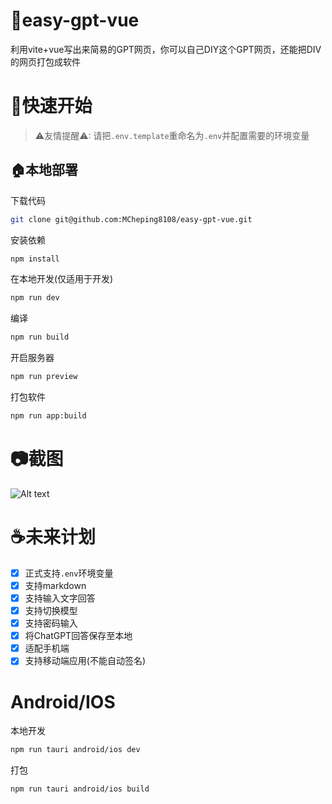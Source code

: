 # 🌟easy-gpt-vue
利用vite+vue写出来简易的GPT网页，你可以自己DIY这个GPT网页，还能把DIV的网页打包成软件

# 🚀快速开始
> ⚠友情提醒⚠: 请把`.env.template`重命名为`.env`并配置需要的环境变量
## 🏠本地部署
下载代码
```bash
git clone git@github.com:MCheping8108/easy-gpt-vue.git
```

安装依赖
```bash
npm install
```

在本地开发(仅适用于开发)
```bash
npm run dev
```

编译
```bash
npm run build
```

开启服务器
```bash
npm run preview
```

打包软件
```bash
npm run app:build
```

# 📷截图
![Alt text](./docs/images/image3.png)

# ☕未来计划
- [x] 正式支持`.env`环境变量
- [x] 支持markdown
- [x] 支持输入文字回答
- [x] 支持切换模型
- [x] 支持密码输入
- [x] 将ChatGPT回答保存至本地
- [x] 适配手机端
- [x] 支持移动端应用(不能自动签名)

# Android/IOS

本地开发
```bash
npm run tauri android/ios dev
```

打包
```bash
npm run tauri android/ios build
```